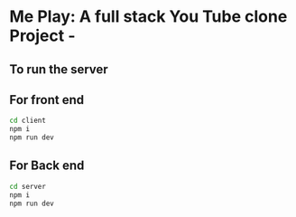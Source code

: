 # Me Play: A full stack You Tube clone Project -

## To run the server

## For front end

```bash
cd client
npm i
npm run dev
```

## For Back end

```bash
cd server
npm i
npm run dev
```
